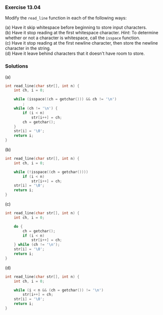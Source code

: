 ### Exercise 13.04
Modify the `read_line` function in each of the following ways:

(a) Have it skip whitespace before beginning to store input characters.  
(b) Have it stop reading at the first whitespace character. *Hint*: To determine
whether or not a character is whitespace, call the `isspace` function.  
(c) Have it stop reading at the first newline character, then store the newline
character in the string.  
(d) Have it leave behind characters that it doesn't have room to store.

### Solutions
(a)
```c
int read_line(char str[], int n) {
    int ch, i = 0;

    while (isspace((ch = getchar())) && ch != '\n')
        ; 
    while (ch != '\n') {
        if (i < n)
            str[i++] = ch;
        ch = getchar();
    }
    str[i] = '\0';
    return i;
}
```

(b)
```c
int read_line(char str[], int n) {
    int ch, i = 0;

    while (!isspace((ch = getchar())))
        if (i < n)
            str[i++] = ch;
    str[i] = '\0';
    return i;
}
```

(c)
```c
int read_line(char str[], int n) {
    int ch, i = 0;

    do {
        ch = getchar();
        if (i < n)
            str[i++] = ch;
    } while (ch != '\n');
    str[i] = '\0';
    return i;
}
```

(d)
```c
int read_line(char str[], int n) {
    int ch, i = 0;

    while (i < n && (ch = getchar()) != '\n')
        str[i++] = ch;
    str[i] = '\0';
    return i;
}
```
